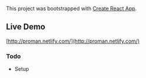 This project was bootstrapped with [Create React App](https://github.com/facebook/create-react-app).

## Live Demo

[http://proman.netlify.com/](http://proman.netlify.com/)

### Todo

- Setup
